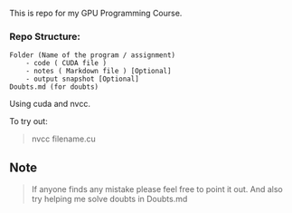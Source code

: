 This is repo for my GPU Programming Course. 

### Repo Structure: 
    Folder (Name of the program / assignment)
        - code ( CUDA file )
        - notes ( Markdown file ) [Optional]
        - output snapshot [Optional]
    Doubts.md (for doubts)

Using cuda and nvcc.


To try out:
> nvcc filename.cu 



## Note
> If anyone finds any mistake please feel free to point it out. And also try helping me solve doubts in Doubts.md
